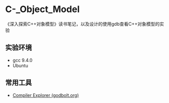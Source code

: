 # C-_Object_Model
《深入探索C++对象模型》读书笔记，以及设计的使用gdb查看C++对象模型的实验


## 实验环境
- gcc 9.4.0
- Ubuntu

## 常用工具
- [Compiler Explorer (godbolt.org)](https://godbolt.org/)